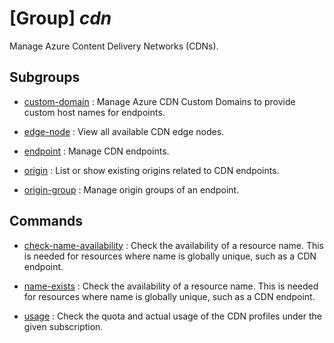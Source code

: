 # [Group] _cdn_

Manage Azure Content Delivery Networks (CDNs).

## Subgroups

- [custom-domain](/Commands/cdn/custom-domain/readme.md)
: Manage Azure CDN Custom Domains to provide custom host names for endpoints.

- [edge-node](/Commands/cdn/edge-node/readme.md)
: View all available CDN edge nodes.

- [endpoint](/Commands/cdn/endpoint/readme.md)
: Manage CDN endpoints.

- [origin](/Commands/cdn/origin/readme.md)
: List or show existing origins related to CDN endpoints.

- [origin-group](/Commands/cdn/origin-group/readme.md)
: Manage origin groups of an endpoint.

## Commands

- [check-name-availability](/Commands/cdn/_check-name-availability.md)
: Check the availability of a resource name. This is needed for resources where name is globally unique, such as a CDN endpoint.

- [name-exists](/Commands/cdn/_name-exists.md)
: Check the availability of a resource name. This is needed for resources where name is globally unique, such as a CDN endpoint.

- [usage](/Commands/cdn/_usage.md)
: Check the quota and actual usage of the CDN profiles under the given subscription.
